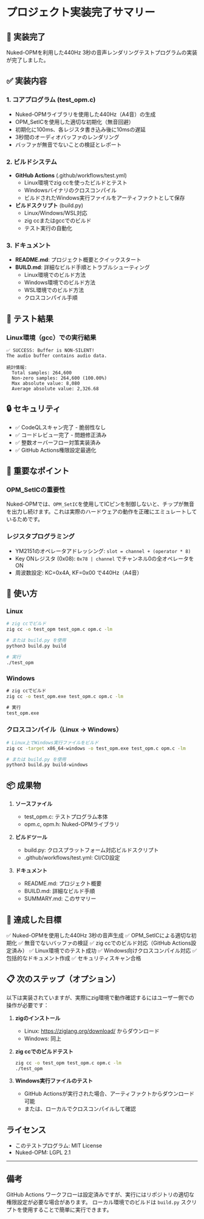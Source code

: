 # プロジェクト実装完了サマリー

## 🎉 実装完了

Nuked-OPMを利用した440Hz 3秒の音声レンダリングテストプログラムの実装が完了しました。

## ✅ 実装内容

### 1. コアプログラム (test_opm.c)
- Nuked-OPMライブラリを使用した440Hz（A4音）の生成
- OPM_SetICを使用した適切な初期化（無音回避）
- 初期化に100ms、各レジスタ書き込み後に10msの遅延
- 3秒間のオーディオバッファのレンダリング
- バッファが無音でないことの検証とレポート

### 2. ビルドシステム
- **GitHub Actions** (.github/workflows/test.yml)
  - Linux環境でzig ccを使ったビルドとテスト
  - Windowsバイナリのクロスコンパイル
  - ビルドされたWindows実行ファイルをアーティファクトとして保存
- **ビルドスクリプト** (build.py)
  - Linux/Windows/WSL対応
  - zig ccまたはgccでのビルド
  - テスト実行の自動化

### 3. ドキュメント
- **README.md**: プロジェクト概要とクイックスタート
- **BUILD.md**: 詳細なビルド手順とトラブルシューティング
  - Linux環境でのビルド方法
  - Windows環境でのビルド方法
  - WSL環境でのビルド方法
  - クロスコンパイル手順

## 🧪 テスト結果

### Linux環境（gcc）での実行結果
```
✅ SUCCESS: Buffer is NON-SILENT!
The audio buffer contains audio data.

統計情報:
  Total samples: 264,600
  Non-zero samples: 264,600 (100.00%)
  Max absolute value: 8,080
  Average absolute value: 2,326.68
```

## 🔒 セキュリティ

- ✅ CodeQLスキャン完了 - 脆弱性なし
- ✅ コードレビュー完了 - 問題修正済み
- ✅ 整数オーバーフロー対策実装済み
- ✅ GitHub Actions権限設定最適化

## 📝 重要なポイント

### OPM_SetICの重要性
Nuked-OPMでは、`OPM_SetIC`を使用してICピンを制御しないと、チップが無音を出力し続けます。これは実際のハードウェアの動作を正確にエミュレートしているためです。

### レジスタプログラミング
- YM2151のオペレータアドレッシング: `slot = channel + (operator * 8)`
- Key ONレジスタ (0x08): `0x78 | channel` でチャンネル0の全オペレータをON
- 周波数設定: KC=0x4A, KF=0x00 で440Hz（A4音）

## 🚀 使い方

### Linux
```bash
# zig ccでビルド
zig cc -o test_opm test_opm.c opm.c -lm

# または build.py を使用
python3 build.py build

# 実行
./test_opm
```

### Windows
```cmd
# zig ccでビルド
zig cc -o test_opm.exe test_opm.c opm.c -lm

# 実行
test_opm.exe
```

### クロスコンパイル（Linux → Windows）
```bash
# Linux上でWindows実行ファイルをビルド
zig cc -target x86_64-windows -o test_opm.exe test_opm.c opm.c -lm

# または build.py を使用
python3 build.py build-windows
```

## 📦 成果物

1. **ソースファイル**
   - test_opm.c: テストプログラム本体
   - opm.c, opm.h: Nuked-OPMライブラリ

2. **ビルドツール**
   - build.py: クロスプラットフォーム対応ビルドスクリプト
   - .github/workflows/test.yml: CI/CD設定

3. **ドキュメント**
   - README.md: プロジェクト概要
   - BUILD.md: 詳細なビルド手順
   - SUMMARY.md: このサマリー

## 🎯 達成した目標

✅ Nuked-OPMを使用した440Hz 3秒の音声生成
✅ OPM_SetICによる適切な初期化
✅ 無音でないバッファの検証
✅ zig ccでのビルド対応（GitHub Actions設定済み）
✅ Linux環境でのテスト成功
✅ Windows向けクロスコンパイル対応
✅ 包括的なドキュメント作成
✅ セキュリティスキャン合格

## 📋 次のステップ（オプション）

以下は実装されていますが、実際にzig環境で動作確認するにはユーザー側での操作が必要です：

1. **zigのインストール**
   - Linux: https://ziglang.org/download/ からダウンロード
   - Windows: 同上

2. **zig ccでのビルドテスト**
   ```bash
   zig cc -o test_opm test_opm.c opm.c -lm
   ./test_opm
   ```

3. **Windows実行ファイルのテスト**
   - GitHub Actionsが実行された場合、アーティファクトからダウンロード可能
   - または、ローカルでクロスコンパイルして確認

## ライセンス

- このテストプログラム: MIT License
- Nuked-OPM: LGPL 2.1

---

## 備考

GitHub Actions ワークフローは設定済みですが、実行にはリポジトリの適切な権限設定が必要な場合があります。
ローカル環境でのビルドは `build.py` スクリプトを使用することで簡単に実行できます。
